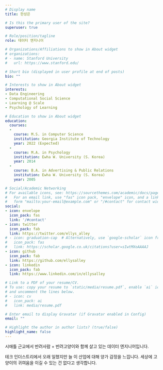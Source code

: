 ```yaml
---
# Display name
title: 한성은

# Is this the primary user of the site?
superuser: true

# Role/position/tagline
role: 데이터 엔지니어

# Organizations/Affiliations to show in About widget
# organizations:
# - name: Stanford University
#   url: https://www.stanford.edu/

# Short bio (displayed in user profile at end of posts)
bio: ""

# Interests to show in About widget
interests:
- Data Engineering
- Computational Social Science
- Learning @ Scale
- Psychology of Learning

# Education to show in About widget
education:
  courses:
  - 
    course: M.S. in Computer Science
    institution: Georgia Institute of Technology
    year: 2022 (Expected)
  - 
    course: M.A. in Psychology
    institution: Ewha W. University (S. Korea)
    year: 2014
  - 
    course: B.A. in Advertising & Public Relations
    institution: Ewha W. University (S. Korea)
    year: 2005

# Social/Academic Networking
# For available icons, see: https://sourcethemes.com/academic/docs/page-builder/#icons
#   For an email link, use "fas" icon pack, "envelope" icon, and a link in the
#   form "mailto:your-email@example.com" or "/#contact" for contact widget.
social:
- icon: envelope
  icon_pack: fas
  link: '/#contact'
- icon: twitter
  icon_pack: fab
  link: https://twitter.com/ellys_alley
# - icon: graduation-cap  # Alternatively, use `google-scholar` icon from `ai` icon pack
#   icon_pack: fas
#   link: https://scholar.google.co.uk/citations?user=sIwtMXoAAAAJ
- icon: github
  icon_pack: fab
  link: https://github.com/ellysalley
- icon: linkedin
  icon_pack: fab
  link: https://www.linkedin.com/in/ellysalley

# Link to a PDF of your resume/CV.
# To use: copy your resume to `static/media/resume.pdf`, enable `ai` icons in `params.toml`, 
# and uncomment the lines below.
# - icon: cv
#   icon_pack: ai
#   link: media/resume.pdf

# Enter email to display Gravatar (if Gravatar enabled in Config)
email: ""

# Highlight the author in author lists? (true/false)
highlight_name: false
---
```


시애틀 근교에서 반려사람 + 반려고양이와 함께 살고 있는 데이터 엔지니어입니다. 

테크 인더스트리에서 오래 일했지만 늘 이 산업에 대해 양가 감정을 느낍니다. 세상에 고양이의 귀여움을 이길 수 있는 건 없다고 생각합니다.